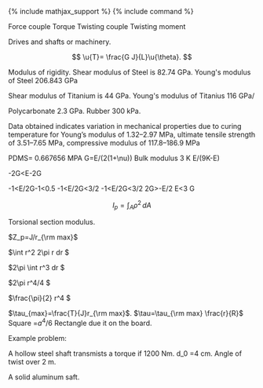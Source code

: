 {% include mathjax_support %}
{% include command %}

Force couple
Torque
Twisting couple
Twisting moment


Drives and shafts or machinery.


$$
\u{T}= \frac{G J}{L}\u{\theta}.
$$

Modulus of rigidity.
Shear modulus of Steel is 82.74 GPa.
Young's modulus of Steel 206.843 GPa

Shear modulus of Titanium is 44 GPa.
Young's modulus of Titanius 116 GPa/

Polycarbonate 2.3 GPa.
Rubber 300 kPa. 

Data obtained indicates variation in mechanical properties due to curing
temperature for Young’s modulus of 1.32–2.97 MPa, ultimate tensile strength of
3.51–7.65 MPa, compressive modulus of 117.8–186.9 MPa

PDMS= 0.667656 MPA
G=E/(2(1+\nu))
Bulk modulus 3 K E/(9K-E)

-2G<E-2G

-1<E/2G-1<0.5
-1<E/2G<3/2
-1<E/2G<3/2
2G>-E/2
E<3 G

$$
I_{p}=\int_{A} \rho^2 \, dA
$$

Torsional section modulus. 

$Z_p=J/r_{\rm max}$

$\int r^2 2\pi r dr $

$2\pi \int r^3 dr $

$2\pi  r^4/4  $

$\frac{\pi}{2}  r^4  $

$\tau_{max}=\frac{T}{J}r_{\rm max}$.
$\tau=\tau_{\rm max} \frac{r}{R}$
Square =$a^4/6$
Rectangle due it on the board.


Example problem:

A hollow steel shaft transmists a torque if 1200 Nm. d_0 =4 cm. Angle of twist over 2 m. 


A solid aluminum saft.